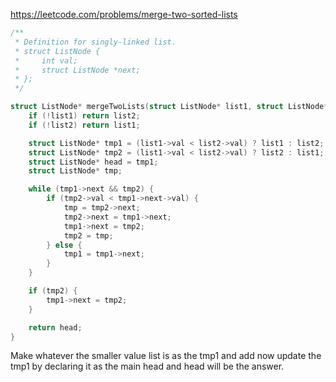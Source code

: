https://leetcode.com/problems/merge-two-sorted-lists

```C
/**
 * Definition for singly-linked list.
 * struct ListNode {
 *     int val;
 *     struct ListNode *next;
 * };
 */

struct ListNode* mergeTwoLists(struct ListNode* list1, struct ListNode* list2) {
    if (!list1) return list2;
    if (!list2) return list1;

    struct ListNode* tmp1 = (list1->val < list2->val) ? list1 : list2;
    struct ListNode* tmp2 = (list1->val < list2->val) ? list2 : list1;
    struct ListNode* head = tmp1;
    struct ListNode* tmp;

    while (tmp1->next && tmp2) {
        if (tmp2->val < tmp1->next->val) {
            tmp = tmp2->next;
            tmp2->next = tmp1->next;
            tmp1->next = tmp2;
            tmp2 = tmp;
        } else {
            tmp1 = tmp1->next;
        }
    }

    if (tmp2) {
        tmp1->next = tmp2;
    }

    return head;
}
```

Make whatever the smaller value list is as the tmp1 and add now update the tmp1 by declaring it as the main head and head will be the answer.